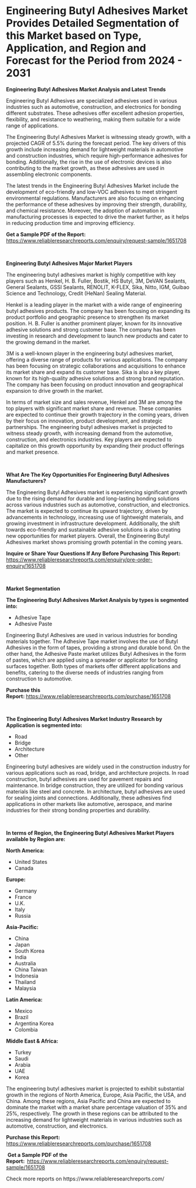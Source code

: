 <p><h1>Engineering Butyl Adhesives Market Provides Detailed Segmentation of this Market based on Type, Application, and Region and Forecast for the Period from 2024 - 2031</h1></p><p><strong>Engineering Butyl Adhesives Market Analysis and Latest Trends</strong></p>
<p><p>Engineering Butyl Adhesives are specialized adhesives used in various industries such as automotive, construction, and electronics for bonding different substrates. These adhesives offer excellent adhesion properties, flexibility, and resistance to weathering, making them suitable for a wide range of applications.</p><p>The Engineering Butyl Adhesives Market is witnessing steady growth, with a projected CAGR of 5.5% during the forecast period. The key drivers of this growth include increasing demand for lightweight materials in automotive and construction industries, which require high-performance adhesives for bonding. Additionally, the rise in the use of electronic devices is also contributing to the market growth, as these adhesives are used in assembling electronic components.</p><p>The latest trends in the Engineering Butyl Adhesives Market include the development of eco-friendly and low-VOC adhesives to meet stringent environmental regulations. Manufacturers are also focusing on enhancing the performance of these adhesives by improving their strength, durability, and chemical resistance. Moreover, the adoption of automation in manufacturing processes is expected to drive the market further, as it helps in reducing production time and improving efficiency.</p></p>
<p><strong>Get a Sample PDF of the Report:&nbsp;</strong> <a href="https://www.reliableresearchreports.com/enquiry/request-sample/1651708">https://www.reliableresearchreports.com/enquiry/request-sample/1651708</a></p>
<p>&nbsp;</p>
<p><strong>Engineering Butyl Adhesives Major Market Players</strong></p>
<p><p>The engineering butyl adhesives market is highly competitive with key players such as Henkel, H. B. Fuller, Bostik, HS Butyl, 3M, DeVAN Sealants, General Sealants, GSSI Sealants, RENOLIT, K-FLEX, Sika, Nitto, IGM, Guibao Science and Technology, Credit (HeNan) Sealing Material.</p><p>Henkel is a leading player in the market with a wide range of engineering butyl adhesives products. The company has been focusing on expanding its product portfolio and geographic presence to strengthen its market position. H. B. Fuller is another prominent player, known for its innovative adhesive solutions and strong customer base. The company has been investing in research and development to launch new products and cater to the growing demand in the market.</p><p>3M is a well-known player in the engineering butyl adhesives market, offering a diverse range of products for various applications. The company has been focusing on strategic collaborations and acquisitions to enhance its market share and expand its customer base. Sika is also a key player, known for its high-quality adhesive solutions and strong brand reputation. The company has been focusing on product innovation and geographical expansion to drive growth in the market.</p><p>In terms of market size and sales revenue, Henkel and 3M are among the top players with significant market share and revenue. These companies are expected to continue their growth trajectory in the coming years, driven by their focus on innovation, product development, and strategic partnerships. The engineering butyl adhesives market is projected to witness steady growth, with increasing demand from the automotive, construction, and electronics industries. Key players are expected to capitalize on this growth opportunity by expanding their product offerings and market presence.</p></p>
<p>&nbsp;</p>
<p><strong>What Are The Key Opportunities For Engineering Butyl Adhesives Manufacturers?</strong></p>
<p><p>The Engineering Butyl Adhesives market is experiencing significant growth due to the rising demand for durable and long-lasting bonding solutions across various industries such as automotive, construction, and electronics. The market is expected to continue its upward trajectory, driven by advancements in technology, increasing use of lightweight materials, and growing investment in infrastructure development. Additionally, the shift towards eco-friendly and sustainable adhesive solutions is also creating new opportunities for market players. Overall, the Engineering Butyl Adhesives market shows promising growth potential in the coming years.</p></p>
<p><strong>Inquire or Share Your Questions If Any Before Purchasing This Report:</strong> <a href="https://www.reliableresearchreports.com/enquiry/pre-order-enquiry/1651708">https://www.reliableresearchreports.com/enquiry/pre-order-enquiry/1651708</a></p>
<p>&nbsp;</p>
<p><strong>Market Segmentation</strong></p>
<p><strong>The Engineering Butyl Adhesives Market Analysis by types is segmented into:</strong></p>
<p><ul><li>Adhesive Tape</li><li>Adhesive Paste</li></ul></p>
<p><p>Engineering Butyl Adhesives are used in various industries for bonding materials together. The Adhesive Tape market involves the use of Butyl Adhesives in the form of tapes, providing a strong and durable bond. On the other hand, the Adhesive Paste market utilizes Butyl Adhesives in the form of pastes, which are applied using a spreader or applicator for bonding surfaces together. Both types of markets offer different applications and benefits, catering to the diverse needs of industries ranging from construction to automotive.</p></p>
<p><strong>Purchase this Report:&nbsp;</strong><a href="https://www.reliableresearchreports.com/purchase/1651708">https://www.reliableresearchreports.com/purchase/1651708</a></p>
<p>&nbsp;</p>
<p><strong>The Engineering Butyl Adhesives Market Industry Research by Application is segmented into:</strong></p>
<p><ul><li>Road</li><li>Bridge</li><li>Architecture</li><li>Other</li></ul></p>
<p><p>Engineering butyl adhesives are widely used in the construction industry for various applications such as road, bridge, and architecture projects. In road construction, butyl adhesives are used for pavement repairs and maintenance. In bridge construction, they are utilized for bonding various materials like steel and concrete. In architecture, butyl adhesives are used for sealing joints and connections. Additionally, these adhesives find applications in other markets like automotive, aerospace, and marine industries for their strong bonding properties and durability.</p></p>
<p>&nbsp;</p>
<p><strong>In terms of Region, the Engineering Butyl Adhesives Market Players available by Region are:</strong></p>
<p>
    <p> <strong> North America: </strong>
        <ul>
            <li>United States</li>
            <li>Canada</li>
        </ul>
        </p> 
    <p> <strong> Europe: </strong>
        <ul>
            <li>Germany</li>
            <li>France</li>
            <li>U.K.</li>
            <li>Italy</li>
            <li>Russia</li>
        </ul>
        </p> 
    <p> <strong> Asia-Pacific: </strong>
        <ul>
            <li>China</li>
            <li>Japan</li>
            <li>South Korea</li>
            <li>India</li>
            <li>Australia</li>
            <li>China Taiwan</li>
            <li>Indonesia</li>
            <li>Thailand</li>
            <li>Malaysia</li>
        </ul>
        </p> 
    <p> <strong> Latin America: </strong>
        <ul>
            <li>Mexico</li>
            <li>Brazil</li>
            <li>Argentina Korea</li>
            <li>Colombia</li>
        </ul>
        </p> 
    <p> <strong> Middle East & Africa: </strong>
        <ul>
            <li>Turkey</li>
            <li>Saudi</li>
            <li>Arabia</li>
            <li>UAE</li>
            <li>Korea</li>
        </ul>
    </p>
    </p>
<p><p>The engineering butyl adhesives market is projected to exhibit substantial growth in the regions of North America, Europe, Asia Pacific, the USA, and China. Among these regions, Asia Pacific and China are expected to dominate the market with a market share percentage valuation of 35% and 25%, respectively. The growth in these regions can be attributed to the increasing demand for lightweight materials in various industries such as automotive, construction, and electronics.</p></p>
<p><strong>Purchase this Report: </strong><a href="https://www.reliableresearchreports.com/purchase/1651708">https://www.reliableresearchreports.com/purchase/1651708</a></p>
<p>&nbsp;<strong>Get a Sample PDF of the Report:&nbsp;&nbsp;</strong><a href="https://www.reliableresearchreports.com/enquiry/request-sample/1651708">https://www.reliableresearchreports.com/enquiry/request-sample/1651708</a></p>
<p><strong></strong></p>
<p>Check more reports on https://www.reliableresearchreports.com/</p>